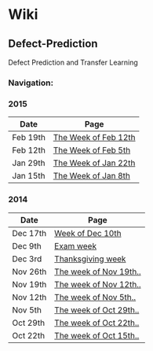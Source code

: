 # Wiki
## Defect-Prediction
Defect Prediction and Transfer Learning
### Navigation:


### 2015
|Date| Page|
|----|-----|
|Feb 19th|[The Week of Feb 12th](https://github.com/ai-se/Defect-Prediction/blob/master/Reports/Report-2-12-19.md)
|Feb 12th|[The Week of Feb 5th](https://github.com/ai-se/Defect-Prediction/blob/master/Reports/Report-2-12-15.md)
|Jan 29th|[The Week of Jan 22th](https://github.com/rahlk/Research/wiki/SMOTE)
|Jan 15th|[The Week of Jan 8th](https://github.com/rahlk/Research/wiki/The-Week-of-Jan-8th)

### 2014

|Date| Page|
|----|-----|
|Dec 17th|[Week of Dec 10th](https://github.com/rahlk/Research/wiki/Week-of-Dec-10th)
|Dec 9th|[Exam week](https://github.com/rahlk/Research/wiki/)
|Dec 3rd|[Thanksgiving week](https://github.com/rahlk/Research/wiki/Thanksgiving-week)
|Nov 26th|[The week of Nov 19th..](https://github.com/rahlk/Research/wiki/Week-of-Nov-19th)
|Nov 19th|[The week of Nov 12th..](https://github.com/rahlk/Research/wiki/The-Week-on-Nov-12th)
|Nov 12th| [The week of Nov 5th..](https://github.com/rahlk/Research/wiki/Week-of-Nov-5th)|
|Nov 5th| [The week of Oct 29th..](https://github.com/rahlk/Research/wiki/Week-of-Oct-29th)|
|Oct 29th| [The week of Oct 22th..](https://github.com/rahlk/Research/wiki/The-week-of-22nd-October-:--Contrast-Sets-2)|
|Oct 22th|[The week of Oct 15th..](https://github.com/rahlk/Research/wiki/Contrast-Sets-(Oct-15th---Oct-22nd))|

